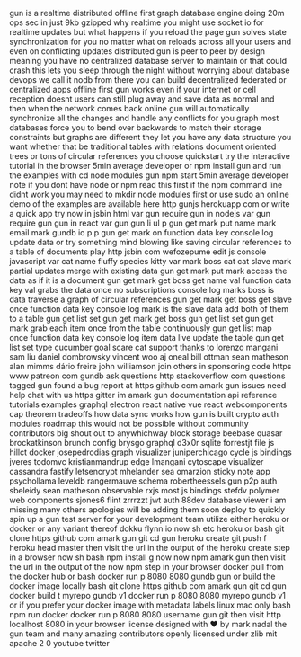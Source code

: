 gun is a realtime distributed offline first graph database engine doing 20m ops sec in just 9kb gzipped why realtime you might use socket io for realtime updates but what happens if you reload the page gun solves state synchronization for you no matter what on reloads across all your users and even on conflicting updates distributed gun is peer to peer by design meaning you have no centralized database server to maintain or that could crash this lets you sleep through the night without worrying about database devops we call it nodb from there you can build decentralized federated or centralized apps offline first gun works even if your internet or cell reception doesnt users can still plug away and save data as normal and then when the network comes back online gun will automatically synchronize all the changes and handle any conflicts for you graph most databases force you to bend over backwards to match their storage constraints but graphs are different they let you have any data structure you want whether that be traditional tables with relations document oriented trees or tons of circular references you choose quickstart try the interactive tutorial in the browser 5min average developer or npm install gun and run the examples with cd node modules gun npm start 5min average developer note if you dont have node or npm read this first if the npm command line didnt work you may need to mkdir node modules first or use sudo an online demo of the examples are available here http gunjs herokuapp com or write a quick app try now in jsbin html var gun require gun in nodejs var gun require gun gun in react var gun gun li ul p gun get mark put name mark email mark gundb io p p gun get mark on function data key console log update data or try something mind blowing like saving circular references to a table of documents play http jsbin com wefozepume edit js console javascript var cat name fluffy species kitty var mark boss cat cat slave mark partial updates merge with existing data gun get mark put mark access the data as if it is a document gun get mark get boss get name val function data key val grabs the data once no subscriptions console log marks boss is data traverse a graph of circular references gun get mark get boss get slave once function data key console log mark is the slave data add both of them to a table gun get list set gun get mark get boss gun get list set gun get mark grab each item once from the table continuously gun get list map once function data key console log item data live update the table gun get list set type cucumber goal scare cat support thanks to lorenzo mangani sam liu daniel dombrowsky vincent woo aj oneal bill ottman sean matheson alan mimms dário freire john williamson join others in sponsoring code https www patreon com gundb ask questions http stackoverflow com questions tagged gun found a bug report at https github com amark gun issues need help chat with us https gitter im amark gun documentation api reference tutorials examples graphql electron react native vue react webcomponents cap theorem tradeoffs how data sync works how gun is built crypto auth modules roadmap this would not be possible without community contributors big shout out to anywhichway block storage beebase quasar brockatkinson brunch config brysgo graphql d3x0r sqlite forrestjt file js hillct docker josepedrodias graph visualizer juniperchicago cycle js bindings jveres todomvc kristianmandrup edge lmangani cytoscape visualizer cassandra fastify letsencrypt mhelander sea omarzion sticky note app psychollama leveldb rangermauve schema robertheessels gun p2p auth sbeleidy sean matheson observable rxjs most js bindings stefdv polymer web components sjones6 flint zrrrzzt jwt auth 88dev database viewer i am missing many others apologies will be adding them soon deploy to quickly spin up a gun test server for your development team utilize either heroku or docker or any variant thereof dokku flynn io now sh etc heroku or bash git clone https github com amark gun git cd gun heroku create git push f heroku head master then visit the url in the output of the heroku create step in a browser now sh bash npm install g now now npm amark gun then visit the url in the output of the now npm step in your browser docker pull from the docker hub or bash docker run p 8080 8080 gundb gun or build the docker image locally bash git clone https github com amark gun git cd gun docker build t myrepo gundb v1 docker run p 8080 8080 myrepo gundb v1 or if you prefer your docker image with metadata labels linux mac only bash npm run docker docker run p 8080 8080 username gun git then visit http localhost 8080 in your browser license designed with ♥ by mark nadal the gun team and many amazing contributors openly licensed under zlib mit apache 2 0 youtube twitter